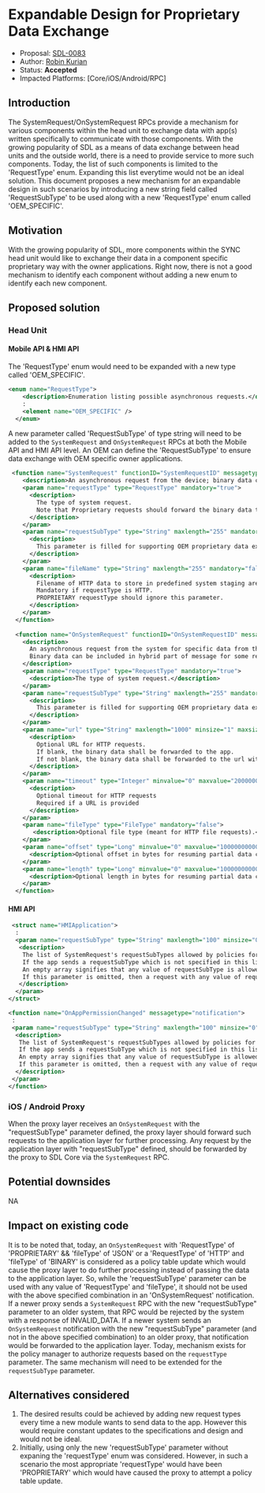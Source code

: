# Expandable Design for Proprietary Data Exchange

* Proposal: [SDL-0083](0083-Expandable-design-for-proprietary-data-exchange.md)
* Author: [Robin Kurian](https://github.com/robinmk)
* Status: **Accepted**
* Impacted Platforms: [Core/iOS/Android/RPC]

## Introduction

The SystemRequest/OnSystemRequest RPCs provide a mechanism for various components within the head unit to exchange data with app(s) written specifically to communicate with those components. With the growing popularity of SDL as a means of data exchange between head units and the outside world, there is a need to provide service to more such components. Today, the list of such components is limited to the 'RequestType' enum. Expanding this list everytime would not be an ideal solution.
This document proposes a new mechanism for an expandable design in such scenarios by introducing a new string field called 'RequestSubType' to be used along with a new 'RequestType' enum called 'OEM_SPECIFIC'.

## Motivation

With the growing popularity of SDL, more components within the SYNC head unit would like to exchange their data in a component specific proprietary way with the owner applications. Right now, there is not a good mechanism to identify each component without adding a new enum to identify each new component.

## Proposed solution

### Head Unit
#### Mobile API & HMI API
The 'RequestType' enum would need to be expanded with a new type called 'OEM_SPECIFIC'.
```xml
<enum name="RequestType">
    <description>Enumeration listing possible asynchronous requests.</description>
    :
    <element name="OEM_SPECIFIC" />    
  </enum>
  ```
A new parameter called 'RequestSubType' of type string will need to be added to the `SystemRequest` and `OnSystemRequest` RPCs at both the Mobile API and HMI API level.
An OEM can define the 'RequestSubType' to ensure data exchange with OEM specific owner applications.
```xml
 <function name="SystemRequest" functionID="SystemRequestID" messagetype="request" >
    <description>An asynchronous request from the device; binary data can be included in hybrid part of message for some requests (such as HTTP, Proprietary, or Authentication requests)</description>
    <param name="requestType" type="RequestType" mandatory="true">
      <description>
        The type of system request.
        Note that Proprietary requests should forward the binary data to the known proprietary module on the system.
      </description>
    </param>
    <param name="requestSubType" type="String" maxlength="255" mandatory="false">
      <description>
        This parameter is filled for supporting OEM proprietary data exchanges.
      </description>
    </param>
    <param name="fileName" type="String" maxlength="255" mandatory="false">
      <description>
        Filename of HTTP data to store in predefined system staging area.
        Mandatory if requestType is HTTP.
        PROPRIETARY requestType should ignore this parameter. 
      </description>
    </param>
  </function>
  
  <function name="OnSystemRequest" functionID="OnSystemRequestID" messagetype="notification" >
    <description>
      An asynchronous request from the system for specific data from the device or the cloud or response to a request from the device or cloud
      Binary data can be included in hybrid part of message for some requests (such as Authentication request responses)
    </description>
    <param name="requestType" type="RequestType" mandatory="true">
      <description>The type of system request.</description>
    </param>
    <param name="requestSubType" type="String" maxlength="255" mandatory="false">
      <description>
        This parameter is filled for supporting OEM proprietary data exchanges.
      </description>
    </param>	
    <param name="url" type="String" maxlength="1000" minsize="1" maxsize="100" mandatory="false">
      <description>
        Optional URL for HTTP requests.
        If blank, the binary data shall be forwarded to the app.
        If not blank, the binary data shall be forwarded to the url with a provided timeout in seconds.
      </description>
    </param>
    <param name="timeout" type="Integer" minvalue="0" maxvalue="2000000000" mandatory="false">
      <description>
      	Optional timeout for HTTP requests
      	Required if a URL is provided
      </description>
    </param>
    <param name="fileType" type="FileType" mandatory="false">
       <description>Optional file type (meant for HTTP file requests).</description>
    </param>
    <param name="offset" type="Long" minvalue="0" maxvalue="100000000000" mandatory="false">
      <description>Optional offset in bytes for resuming partial data chunks</description>
    </param>
    <param name="length" type="Long" minvalue="0" maxvalue="100000000000" mandatory="false">
      <description>Optional length in bytes for resuming partial data chunks</description>
    </param>    
  </function>	
```
#### HMI API
```xml
 <struct name="HMIApplication">
  :
  <param name="requestSubType" type="String" maxlength="100" minsize="0" maxsize="100" array="true" mandatory="false">
   <description>
	The list of SystemRequest's requestSubTypes allowed by policies for the named application.
	If the app sends a requestSubType which is not specified in this list, then that request should be rejected.
	An empty array signifies that any value of requestSubType is allowed for this app.
	If this parameter is omitted, then a request with any value of requestSubType is now allowed for this app
   </description>
  </param>
</struct>

<function name="OnAppPermissionChanged" messagetype="notification">
 :
 <param name="requestSubType" type="String" maxlength="100" minsize="0" maxsize="100" array="true" mandatory="false">
  <description>
   The list of SystemRequest's requestSubTypes allowed by policies for the named application.
   If the app sends a requestSubType which is not specified in this list, then that request should be rejected.
   An empty array signifies that any value of requestSubType is allowed for this app.
   If this parameter is omitted, then a request with any value of requestSubType is now allowed for this app
  </description>
 </param>
</function>
```
### iOS / Android Proxy

When the proxy layer receives an `OnSystemRequest` with the "requestSubType" parameter defined, the proxy layer should forward such requests to the application layer for further processing.
Any request by the application layer with "requestSubType" defined, should be forwarded by the proxy to SDL Core via the `SystemRequest` RPC.

## Potential downsides

NA

## Impact on existing code

It is to be noted that, today, an `OnSystemRequest` with 'RequestType' of 'PROPRIETARY' && 'fileType' of 'JSON' or a 'RequestType' of 'HTTP' and 'fileType' of 'BINARY' is considered as a policy table update which would cause the proxy layer to do further processing instead of passing the data to the application layer.
So, while the 'requestSubType' parameter can be used with any value of 'RequestType' and 'fileType', it should not be used with the above specified combination in an 'OnSystemRequest' notification.
If a newer proxy sends a `SystemRequest` RPC with the new "requestSubType" parameter to an older system, that RPC would be rejected by the system with a response of INVALID_DATA. 
If a newer system sends an `OnSystemRequest` notification with the new "requestSubType" parameter (and not in the above specified combination) to an older proxy, that notification would be forwarded to the application layer.
Today, mechanism exists for the policy manager to authorize requests based on the `requestType` parameter. The same mechanism will need to be extended for the `requestSubType` parameter.

## Alternatives considered

1. The desired results could be achieved by adding new request types every time a new module wants to send data to the app. However this would require constant updates to the specifications and design and would not be ideal.
2. Initially, using only the new 'requestSubType' parameter without expaning the 'requestType' enum was considered. However, in such a scenario the most appropriate 'requestType' would have been 'PROPRIETARY' which would have caused the proxy to attempt a policy table update.
